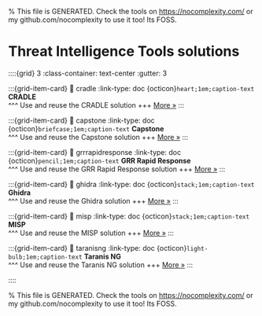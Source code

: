 
% This file is GENERATED. Check the tools on https://nocomplexity.com/ or my github.com/nocomplexity to use it too! Its FOSS. 

# Threat Intelligence Tools solutions 
::::{grid} 3
:class-container: text-center
:gutter: 3 

:::{grid-item-card}
:link: cradle
:link-type: doc
{octicon}`heart;1em;caption-text` **CRADLE**        
^^^
Use and reuse the CRADLE solution
+++
[More »](cradle)
:::

:::{grid-item-card}
:link: capstone
:link-type: doc
{octicon}`briefcase;1em;caption-text` **Capstone**        
^^^
Use and reuse the Capstone solution
+++
[More »](capstone)
:::

:::{grid-item-card}
:link: grrrapidresponse
:link-type: doc
{octicon}`pencil;1em;caption-text` **GRR Rapid Response**        
^^^
Use and reuse the GRR Rapid Response solution
+++
[More »](grrrapidresponse)
:::

:::{grid-item-card}
:link: ghidra
:link-type: doc
{octicon}`stack;1em;caption-text` **Ghidra**        
^^^
Use and reuse the Ghidra solution
+++
[More »](ghidra)
:::

:::{grid-item-card}
:link: misp
:link-type: doc
{octicon}`stack;1em;caption-text` **MISP**        
^^^
Use and reuse the MISP solution
+++
[More »](misp)
:::

:::{grid-item-card}
:link: taranisng
:link-type: doc
{octicon}`light-bulb;1em;caption-text` **Taranis NG**        
^^^
Use and reuse the Taranis NG solution
+++
[More »](taranisng)
:::

::::


% This file is GENERATED. Check the tools on https://nocomplexity.com/ or my github.com/nocomplexity to use it too! Its FOSS. 

